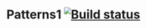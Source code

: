 # Patterns1 [![Build status](https://ci.appveyor.com/api/projects/status/2mn5bqsotncfaotb?svg=true)](https://ci.appveyor.com/project/GodIrina/patterns1)
